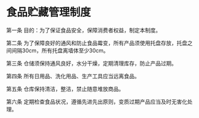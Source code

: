 # 食品贮藏管理制度

第一条 目的：为了保证食品安全，保障消费者权益，制定本制度。

第二条 为了保障良好的通风和防止食品霉变，所有产品须使用托盘存放，托盘之间间隔30cm，所有托盘离墙体至少30cm。

第三条 仓储须保持通风良好，水分干燥，定期清理库存，防止产品过期。

第四条 所有日用品、洗化用品、生产工具应当远离食品。

第五条 仓库保持清洁，整洁，禁止随意堆放商品。

第六条 定期检查食品状况，遵循先进先出原则，变质过期产品应当及时无害化处理。
